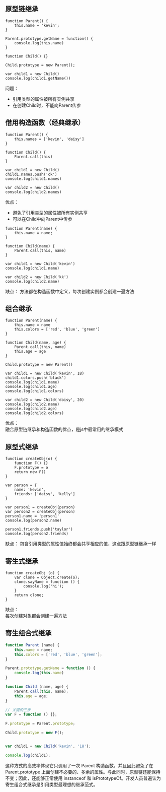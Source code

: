 ## 原型链继承

```
function Parent() {
    this.name = 'kevin';
}

Parent.prototype.getName = function() {
    console.log(this.name)
}

function Child() {}

Child.prototype = new Parent();

var child1 = new Child()
console.log(child1.getName())

```
问题：
- 引用类型的属性被所有实例共享
- 在创建Child时，不能向Parent传参
## 借用构造函数（经典继承）

```
function Parent() {
    this.names = ['kevin', 'daisy']
}

function Child() {
    Parent.call(this)
}

var child1 = new Child()
child1.names.push('ck')
console.log(child1.names)

var child2 = new Child()
console.log(child2.names)
```
优点：
- 避免了引用类型的属性被所有实例共享
- 可以在Child中向Parent中传参

```
function Parent(name) {
    this.name = name;
}

function Child(name) {
    Parent.call(this, name)
}

var child1 = new Child('kevin')
console.log(child1.name)

var child2 = new Child('kk')
console.log(child2.name)
```
缺点：
方法都在构造函数中定义，每次创建实例都会创建一遍方法
## 组合继承

```
function Parent(name) {
    this.name = name
    this.colors = ['red', 'blue', 'green']
}

function Child(name, age) {
    Parent.call(this, name)
    this.age = age
}

Child.prototype = new Parent()

var child1 = new Child('kevin', 18)
child1.colors.push('black')
console.log(child1.name)
console.log(child1.age)
console.log(child1.colors)

var child2 = new Child('daisy', 20)
console.log(child2.name)
console.log(child2.age)
console.log(child2.colors)
```
优点：  
融合原型链继承和构造函数的优点，是js中最常用的继承模式
## 原型式继承

```
function createObj(o) {
    function F() {}
    F.prototype = o
    return new F()
}

var person = {
    name: 'kevin',
    friends: ['daisy', 'kelly']
}

var person1 = createObj(person)
var person2 = createObj(person)
person1.name = 'person1'
console.log(person2.name)

person1.friends.push('taylor')
console.log(person2.friends)
```
缺点：
包含引用类型的属性值始终都会共享相应的值，这点跟原型链继承一样
## 寄生式继承

```
function createObj (o) {
    var clone = Object.create(o);
    clone.sayName = function () {
        console.log('hi');
    }
    return clone;
}
```
缺点：  
每次创建对象都会创建一遍方法
## 寄生组合式继承

```javascript
function Parent (name) {
    this.name = name;
    this.colors = ['red', 'blue', 'green'];
}

Parent.prototype.getName = function () {
    console.log(this.name)
}

function Child (name, age) {
    Parent.call(this, name);
    this.age = age;
}

// 关键的三步
var F = function () {};

F.prototype = Parent.prototype;

Child.prototype = new F();


var child1 = new Child('kevin', '18');

console.log(child1);
```
这种方式的高效率体现它只调用了一次 Parent 构造函数，并且因此避免了在 Parent.prototype 上面创建不必要的、多余的属性。与此同时，原型链还能保持不变；因此，还能够正常使用 instanceof 和 isPrototypeOf。开发人员普遍认为寄生组合式继承是引用类型最理想的继承范式。